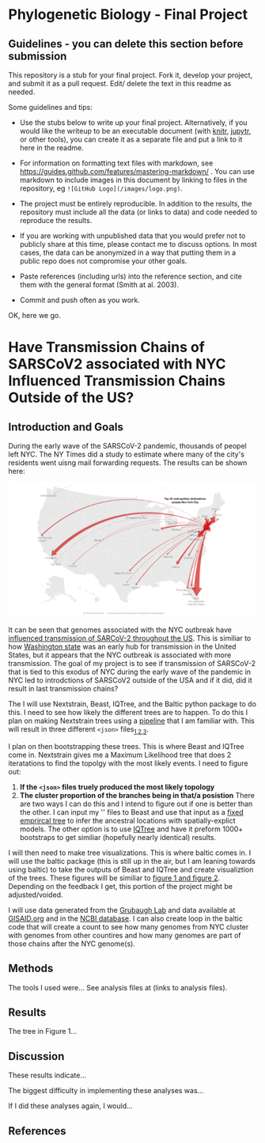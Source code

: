 # Phylogenetic Biology - Final Project

## Guidelines - you can delete this section before submission

This repository is a stub for your final project. Fork it, develop your project, and submit it as a pull request. Edit/ delete the text in this readme as needed.

Some guidelines and tips:

- Use the stubs below to write up your final project. Alternatively, if you would like the writeup to be an executable document (with [knitr](http://yihui.name/knitr/), [jupytr](http://jupyter.org/), or other tools), you can create it as a separate file and put a link to it here in the readme.

- For information on formatting text files with markdown, see https://guides.github.com/features/mastering-markdown/ . You can use markdown to include images in this document by linking to files in the repository, eg `![GitHub Logo](/images/logo.png)`.

- The project must be entirely reproducible. In addition to the results, the repository must include all the data (or links to data) and code needed to reproduce the results.

- If you are working with unpublished data that you would prefer not to publicly share at this time, please contact me to discuss options. In most cases, the data can be anonymized in a way that putting them in a public repo does not compromise your other goals.

- Paste references (including urls) into the reference section, and cite them with the general format (Smith at al. 2003).

- Commit and push often as you work.

OK, here we go.

# Have Transmission Chains of SARSCoV2 associated with NYC Influenced Transmission Chains Outside of the US? 

## Introduction and Goals

During the early wave of the SARSCoV-2 pandemic, thousands of peopel left NYC. The NY Times did a study to estimate where many of the city's residents went uisng mail forwarding requests. The results can be shown here:
<p align="center">
 <img src="https://github.com/colejensen/finalproject/blob/master/images/Capture.PNG">
 </p>

It can be seen that genomes associated with the NYC outbreak have [influenced transmission of SARCoV-2 throughout the US](https://www.medrxiv.org/content/10.1101/2020.04.08.20056929v2). This is similiar to how [Washington state](https://www.cell.com/cell/pdf/S0092-8674(20)30484-0.pdf) was an early hub for transmission in the United States, but it appears that the NYC outbreak is associated with more transmission. 
The goal of my project is to see if transmission of SARSCoV-2 that is tied to this exodus of NYC  during the early wave of the pandemic in NYC led to introdctions of SARSCoV2 outside of the USA and if it did, did it result in last transmission chains?

The I will use Nextstrain, Beast, IQTree, and the Baltic python package to do this. I need to see how likely the different trees are to happen. To do this I plan on making Nextstrain trees using a [pipeline](https://github.com/colejensen/sarscov2) that I am familiar with. This will result in three different `<json>` files<sub>[1](https://github.com/colejensen/sarscov2/blob/master/auspice/sarscov2_inc1.json),[2](https://github.com/colejensen/sarscov2/blob/master/auspice/sarscov2_inc2.json),[3](https://github.com/colejensen/sarscov2/blob/master/auspice/sarscov2_inc3.json)</sub>. 
 
 I plan on then bootstrapping these trees. This is where Beast and IQTree come in. Nextstrain gives me a Maximum Likelihood tree that does 2 iteratations to find the topolgy with the most likely events. I need to figure out: 
 1. **If the `<json>` files truely produced the most likely topology**
 2. **The cluster proportion of the branches being in that/a posistion** 
There are two ways I can do this and I intend to figure out if one is better than the other. I can input my '<json>' files to Beast and use that input as a [fixed emprircal tree](https://www.biorxiv.org/content/10.1101/2020.05.05.078758v2.full) to infer the ancestral locations with spatially-explict models. The other option is to use [IQTree](http://www.iqtree.org/doc/Tutorial) and have it preform 1000+ bootstraps to get similiar (hopefully nearly identical) results. 
  
I will then need to make tree visualizations. This is where baltic comes in. I will use the baltic package (this is still up in the air, but I am leaning towards using baltic) to take the outputs of Beast and IQTree and create visualiztion of the trees. These figures will be similiar to [figure 1 and figure 2](https://www.nature.com/articles/nature22040). Depending on the feedback I get, this portion of the project might be adjusted/voided. 

I will use data generated from the [Grubaugh Lab](http://grubaughlab.com/) and data available at [GISAID.org](https://www.gisaid.org/) and in the [NCBI database](https://www.ncbi.nlm.nih.gov/labs/virus/vssi/#/virus?SeqType_s=Nucleotide&VirusLineage_ss=Wuhan%20seafood%20market%20pneumonia%20virus,%20taxid:2697049). I can also create loop in the baltic code that will create a count to see how many genomes from NYC cluster with genomes from other countires and how many genomes are part of those chains after the NYC genome(s). 

## Methods

The tools I used were... See analysis files at (links to analysis files).

## Results

The tree in Figure 1...

## Discussion

These results indicate...

The biggest difficulty in implementing these analyses was...

If I did these analyses again, I would...

## References

